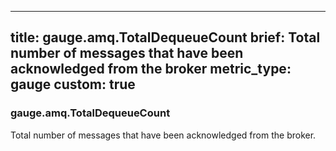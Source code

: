 
---
title: gauge.amq.TotalDequeueCount
brief: Total number of messages that have been acknowledged from the broker
metric_type: gauge
custom: true
---
### gauge.amq.TotalDequeueCount

Total number of messages that have been acknowledged from the broker.
